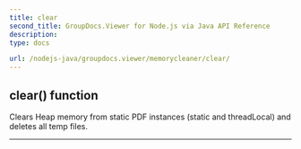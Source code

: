 ```yaml
---
title: clear
second_title: GroupDocs.Viewer for Node.js via Java API Reference
description: 
type: docs

url: /nodejs-java/groupdocs.viewer/memorycleaner/clear/
---
```


## clear()  function
Clears Heap memory from static PDF instances (static and threadLocal) and deletes all temp files.


---


